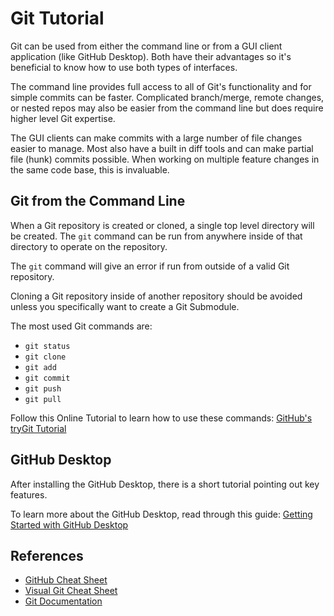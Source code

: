 # Git Tutorial

Git can be used from either the command line or from a GUI client application (like GitHub Desktop).  Both have their advantages so it's beneficial to know how to use both types of interfaces.

The command line provides full access to all of Git's functionality and for simple commits can be faster. Complicated branch/merge, remote changes, or nested repos may also be easier from the command line but does require higher level Git expertise.

The GUI clients can make commits with a large number of file changes easier to manage.  Most also have a built in diff tools and can make partial file (hunk) commits possible. When working on multiple feature changes in the same code base, this is invaluable.



## Git from the Command Line

When a Git repository is created or cloned, a single top level directory will be created.  The `git` command can be run from anywhere inside of that directory to operate on the repository. 

The `git` command will give an error if run from outside of a valid Git repository.

Cloning a Git repository inside of another repository should be avoided unless you specifically want to create a Git Submodule.

The most used Git commands are:

* `git status`
* `git clone`
* `git add`
* `git commit`
* `git push`
* `git pull`

Follow this Online Tutorial to learn how to use these commands: [GitHub's tryGit Tutorial](https://try.github.io/)

## GitHub Desktop

After installing the GitHub Desktop, there is a short tutorial pointing out key features.

To learn more about the GitHub Desktop, read through this guide: [Getting Started with GitHub Desktop](https://help.github.com/desktop/guides/getting-started/)


## References

* [GitHub Cheat Sheet](https://education.github.com/git-cheat-sheet-education.pdf)
* [Visual Git Cheat Sheet](http://ndpsoftware.com/git-cheatsheet.html)
* [Git Documentation](https://git-scm.com/doc)
